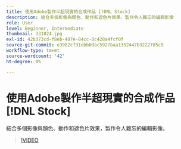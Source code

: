 ```yaml
---
title: 使用Adobe製作半超現實的合成作品 [!DNL Stock]
description: 結合多個影像與顏色、動作和遮色片效果，製作令人難忘的編輯影像
role: User
level: Beginner, Intermediate
thumbnail: 331824.jpg
exl-id: 42b373cd-f8eb-407e-84cc-0c428a4fcf0f
source-git-commit: e3982cf31ebb0dac5927baa1352447b3222785c9
workflow-type: tm+mt
source-wordcount: '42'
ht-degree: 0%

---
```


# 使用Adobe製作半超現實的合成作品 [!DNL Stock]

結合多個影像與顏色、動作和遮色片效果，製作令人難忘的編輯影像。

>[!VIDEO](https://video.tv.adobe.com/v/331824?hidetitle=true)
